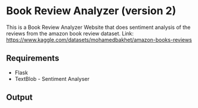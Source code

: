 # Book Review Analyzer (version 2)
This is a Book Review Analyzer Website that does sentiment analysis of the reviews from the amazon book review dataset.
Link: https://www.kaggle.com/datasets/mohamedbakhet/amazon-books-reviews

## Requirements
- Flask
- TextBlob - Sentiment Analyser

## Output
